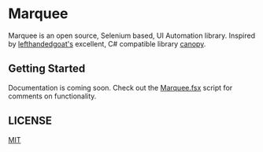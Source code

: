 # Marquee
Marquee is an open source, Selenium based, UI Automation library. Inspired by [lefthandedgoat's](https://github.com/lefthandedgoat) excellent, C# compatible library [canopy](https://github.com/lefthandedgoat/canopy).

## Getting Started
Documentation is coming soon.
Check out the [Marquee.fsx](/src/Marquee/Marquee.fsx) script for comments on functionality.

## LICENSE
[MIT](/LICENSE)

